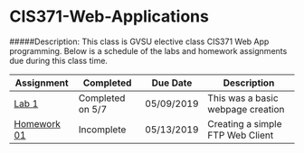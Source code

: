 # CIS371-Web-Applications

#####Description:
This class is GVSU elective class CIS371 Web App programming. Below is a schedule of the labs and homework assignments due during this class time.

|Assignment|Completed|Due Date|Description|
|-|-|-|-|
|[Lab 1](https://github.com/Csellers15/CIS371-Web-Applications/tree/master/Lab1)| Completed on 5/7| 05/09/2019|This was a basic webpage creation|
|[Homework 01](https://github.com/Csellers15/CIS371-Web-Applications/tree/master/HW01)|Incomplete| 05/13/2019|Creating a simple FTP Web Client|05/13/2019|